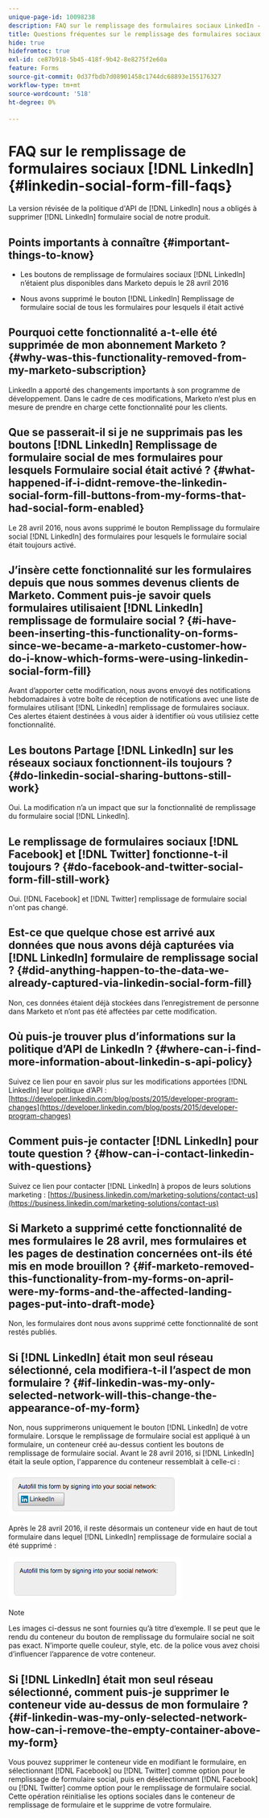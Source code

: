 ```yaml
---
unique-page-id: 10098238
description: FAQ sur le remplissage des formulaires sociaux LinkedIn - Documents Marketo - Documentation du produit
title: Questions fréquentes sur le remplissage des formulaires sociaux LinkedIn
hide: true
hidefromtoc: true
exl-id: ce87b918-5b45-418f-9b42-8e8275f2e60a
feature: Forms
source-git-commit: 0d37fbdb7d08901458c1744dc68893e155176327
workflow-type: tm+mt
source-wordcount: '518'
ht-degree: 0%

---
```


# FAQ sur le remplissage de formulaires sociaux [!DNL LinkedIn] {#linkedin-social-form-fill-faqs}

La version révisée de la politique d&#39;API de [!DNL LinkedIn] nous a obligés à supprimer [!DNL LinkedIn] formulaire social de notre produit.

## Points importants à connaître {#important-things-to-know}

* Les boutons de remplissage de formulaires sociaux [!DNL LinkedIn] n’étaient plus disponibles dans Marketo depuis le 28 avril 2016

* Nous avons supprimé le bouton [!DNL LinkedIn] Remplissage de formulaire social de tous les formulaires pour lesquels il était activé

## Pourquoi cette fonctionnalité a-t-elle été supprimée de mon abonnement Marketo ? {#why-was-this-functionality-removed-from-my-marketo-subscription}

LinkedIn a apporté des changements importants à son programme de développement. Dans le cadre de ces modifications, Marketo n’est plus en mesure de prendre en charge cette fonctionnalité pour les clients.

## Que se passerait-il si je ne supprimais pas les boutons [!DNL LinkedIn] Remplissage de formulaire social de mes formulaires pour lesquels Formulaire social était activé ? {#what-happened-if-i-didnt-remove-the-linkedin-social-form-fill-buttons-from-my-forms-that-had-social-form-enabled}

Le 28 avril 2016, nous avons supprimé le bouton Remplissage du formulaire social [!DNL LinkedIn] des formulaires pour lesquels le formulaire social était toujours activé.

## J’insère cette fonctionnalité sur les formulaires depuis que nous sommes devenus clients de Marketo. Comment puis-je savoir quels formulaires utilisaient [!DNL LinkedIn] remplissage de formulaire social ? {#i-have-been-inserting-this-functionality-on-forms-since-we-became-a-marketo-customer-how-do-i-know-which-forms-were-using-linkedin-social-form-fill}

Avant d’apporter cette modification, nous avons envoyé des notifications hebdomadaires à votre boîte de réception de notifications avec une liste de formulaires utilisant [!DNL LinkedIn] remplissage de formulaires sociaux. Ces alertes étaient destinées à vous aider à identifier où vous utilisiez cette fonctionnalité.

## Les boutons Partage [!DNL LinkedIn] sur les réseaux sociaux fonctionnent-ils toujours ? {#do-linkedin-social-sharing-buttons-still-work}

Oui. La modification n’a un impact que sur la fonctionnalité de remplissage du formulaire social [!DNL LinkedIn].

## Le remplissage de formulaires sociaux [!DNL Facebook] et [!DNL Twitter] fonctionne-t-il toujours ? {#do-facebook-and-twitter-social-form-fill-still-work}

Oui. [!DNL Facebook] et [!DNL Twitter] remplissage de formulaire social n&#39;ont pas changé.

## Est-ce que quelque chose est arrivé aux données que nous avons déjà capturées via [!DNL LinkedIn] formulaire de remplissage social ? {#did-anything-happen-to-the-data-we-already-captured-via-linkedin-social-form-fill}

Non, ces données étaient déjà stockées dans l’enregistrement de personne dans Marketo et n’ont pas été affectées par cette modification.

## Où puis-je trouver plus d’informations sur la politique d’API de LinkedIn ? {#where-can-i-find-more-information-about-linkedin-s-api-policy}

Suivez ce lien pour en savoir plus sur les modifications apportées [!DNL LinkedIn] leur politique d’API : [https://developer.linkedin.com/blog/posts/2015/developer-program-changes](https://developer.linkedin.com/blog/posts/2015/developer-program-changes)

## Comment puis-je contacter [!DNL LinkedIn] pour toute question ? {#how-can-i-contact-linkedin-with-questions}

Suivez ce lien pour contacter [!DNL LinkedIn] à propos de leurs solutions marketing : [https://business.linkedin.com/marketing-solutions/contact-us](https://business.linkedin.com/marketing-solutions/contact-us)

## Si Marketo a supprimé cette fonctionnalité de mes formulaires le 28 avril, mes formulaires et les pages de destination concernées ont-ils été mis en mode brouillon ? {#if-marketo-removed-this-functionality-from-my-forms-on-april-were-my-forms-and-the-affected-landing-pages-put-into-draft-mode}

Non, les formulaires dont nous avons supprimé cette fonctionnalité de sont restés publiés.

## Si [!DNL LinkedIn] était mon seul réseau sélectionné, cela modifiera-t-il l’aspect de mon formulaire ? {#if-linkedin-was-my-only-selected-network-will-this-change-the-appearance-of-my-form}

Non, nous supprimerons uniquement le bouton [!DNL LinkedIn] de votre formulaire. Lorsque le remplissage de formulaire social est appliqué à un formulaire, un conteneur créé au-dessus contient les boutons de remplissage de formulaire social. Avant le 28 avril 2016, si [!DNL LinkedIn] était la seule option, l&#39;apparence du conteneur ressemblait à celle-ci :

![—](assets/one.png)

Après le 28 avril 2016, il reste désormais un conteneur vide en haut de tout formulaire dans lequel [!DNL LinkedIn] remplissage de formulaire social a été supprimé :

![—](assets/two.png)

>[!NOTE]
>
>Les images ci-dessus ne sont fournies qu’à titre d’exemple. Il se peut que le rendu du conteneur du bouton de remplissage du formulaire social ne soit pas exact. N’importe quelle couleur, style, etc. de la police vous avez choisi d’influencer l’apparence de votre conteneur.

## Si [!DNL LinkedIn] était mon seul réseau sélectionné, comment puis-je supprimer le conteneur vide au-dessus de mon formulaire ? {#if-linkedin-was-my-only-selected-network-how-can-i-remove-the-empty-container-above-my-form}

Vous pouvez supprimer le conteneur vide en modifiant le formulaire, en sélectionnant [!DNL Facebook] ou [!DNL Twitter] comme option pour le remplissage de formulaire social, puis en désélectionnant [!DNL Facebook] ou [!DNL Twitter] comme option pour le remplissage de formulaire social. Cette opération réinitialise les options sociales dans le conteneur de remplissage de formulaire et le supprime de votre formulaire.
